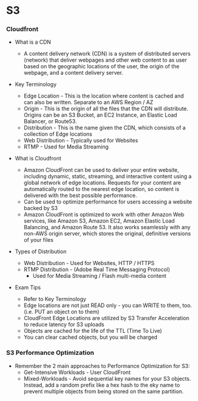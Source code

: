 # S3


### Cloudfront

- What is a CDN
  - A content delivery network (CDN) is a system of distributed servers (network) that deliver webpages and other web content to as user based on the geographic locations of the user, the origin of the webpage, and a content delivery server.

- Key Terminology
  - Edge Location - This is the location where content is cached and can also be written. Separate to an AWS Region / AZ
  - Origin - This is the origin of all the files that the CDN will distribute. Origins can be an S3 Bucket, an EC2 Instance, an Elastic Load Balancer, or Route53.
  - Distribution - This is the name given the CDN, which consists of a collection of Edge locations
  - Web Distribution - Typically used for Websites
  - RTMP - Used for Media Streaming

- What is Cloudfront
  - Amazon CloudFront can be used to deliver your entire website, including dynamic, static, streaming, and interactive content using a global network of edge locations. Requests for your content are automatically routed to the nearest edge location, so content is delivered with the best possible performance.
  - Can be used to optimize performance for users accessing a website backed by S3
  - Amazon CloudFront is optimized to work with other Amazon Web services, like Amazon S3, Amazon EC2, Amazon Elastic Load Balancing, and Amazon Route 53. It also works seamlessly with any non-AWS origin server, which stores the original, definitive versions of your files

- Types of Distribution
  - Web Distribution - Used for Websites, HTTP / HTTPS
  - RTMP Distribution - (Adobe Real Time Messaging Protocol)
    - Used for Media Streaming / Flash multi-media content

- Exam Tips
  - Refer to Key Terminology
  - Edge locations are not just READ only - you can WRITE to them, too. (i.e. PUT an object on to them)
  - CloudFront Edge Locations are utilized by S3 Transfer Acceleration to reduce latency for S3 uploads
  - Objects are cached for the life of the TTL (Time To Live)
  - You can clear cached objects, but you will be charged

### S3 Performance Optimization

- Remember the 2 main approaches to Performance Optimization for S3:
  - Get-Intensive Workloads - User CloudFront
  - Mixed-Workloads - Avoid sequential key names for your S3 objects. Instead, add a random prefix like a hex hash to the eky name to prevent multiple objects from being stored on the same partition.
